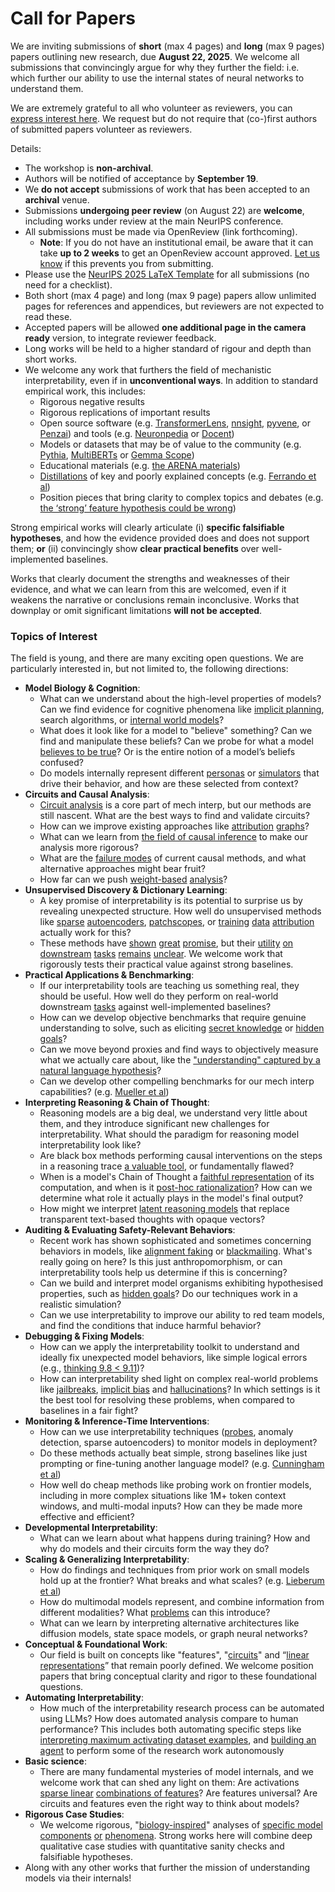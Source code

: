 # Call for Papers
We are inviting submissions of **short** (max 4 pages) and **long** (max 9 pages) papers outlining new research, due **August 22, 2025**. We welcome all submissions that convincingly argue for why they further the field: i.e. which further our ability to use the internal states of neural networks to understand them. 

We are extremely grateful to all who volunteer as reviewers, you can [express interest here](https://www.google.com/url?q=https://docs.google.com/forms/d/e/1FAIpQLSdiw1SJllzoTz_nqzDTzTOGb9DV3W_truQyh-WvYj_QGIi7Mg/viewform?usp%3Ddialog&sa=D&source=editors&ust=1752408357630041&usg=AOvVaw1ivJOr-1yPXwk2o8euNXtO). We request but do not require that (co-)first authors of submitted papers volunteer as reviewers. 

Details: 
* The workshop is **non-archival**.
* Authors will be notified of acceptance by **September 19**.
* We **do not accept** submissions of work that has been accepted to an **archival** venue.
* Submissions **undergoing peer review** (on August 22) are **welcome**, including works under review at the main NeurIPS conference.
* All submissions must be made via OpenReview (link forthcoming).
  * **Note**: If you do not have an institutional email, be aware that it can take **up to 2 weeks** to get an OpenReview account approved. [Let us know](mailto:neurips2025@mechinterpworkshop.com) if this prevents you from submitting.
* Please use the [NeurIPS 2025 LaTeX Template](https://www.google.com/url?q=https://media.neurips.cc/Conferences/NeurIPS2025/Styles.zip&sa=D&source=editors&ust=1752408357632468&usg=AOvVaw12VPE2q7AUCCLjqVnOr7Ww) for all submissions (no need for a checklist).
* Both short (max 4 page) and long (max 9 page) papers allow unlimited pages for references and appendices, but reviewers are not expected to read these.
* Accepted papers will be allowed **one additional page in the camera ready** version, to integrate reviewer feedback.
* Long works will be held to a higher standard of rigour and depth than short works.
* We welcome any work that furthers the field of mechanistic interpretability, even if in **unconventional ways**. In addition to standard empirical work, this includes:
  * Rigorous negative results
  * Rigorous replications of important results
  * Open source software (e.g. [TransformerLens](https://www.google.com/url?q=https://github.com/neelnanda-io/TransformerLens&sa=D&source=editors&ust=1752408357634108&usg=AOvVaw1lWxj90sHHySLaWlCOdxYD), [nnsight](https://www.google.com/url?q=https://github.com/ndif-team/nnsight&sa=D&source=editors&ust=1752408357634334&usg=AOvVaw37x3THeq3rIg-dh9uT9Z0J), [pyvene](https://www.google.com/url?q=https://github.com/stanfordnlp/pyvene/tree/main/pyvene/models/mlp&sa=D&source=editors&ust=1752408357634583&usg=AOvVaw2_HVNlsy50iUM7y7XiBesu), or [Penzai](https://www.google.com/url?q=https://github.com/google-deepmind/penzai&sa=D&source=editors&ust=1752408357634797&usg=AOvVaw1XhNBv887-iSJHumMX-nK8)) and tools (e.g. [Neuronpedia](https://www.google.com/url?q=http://neuronpedia.org&sa=D&source=editors&ust=1752408357635027&usg=AOvVaw3IhPgc-q4hkcqf7faKalmn) or [Docent](https://www.google.com/url?q=https://transluce.org/introducing-docent&sa=D&source=editors&ust=1752408357635253&usg=AOvVaw2Xq1Qc69xSPpat1_7iuRDN))
  * Models or datasets that may be of value to the community (e.g. [Pythia](https://www.google.com/url?q=https://arxiv.org/abs/2304.01373&sa=D&source=editors&ust=1752408357635588&usg=AOvVaw0ZzdR-Due1ihStywDMU9H2), [MultiBERTs](https://www.google.com/url?q=https://arxiv.org/abs/2106.16163&sa=D&source=editors&ust=1752408357635771&usg=AOvVaw2SD1WaiSZ5HY6H2xUoudOO) or [Gemma Scope](https://www.google.com/url?q=https://arxiv.org/abs/2408.05147&sa=D&source=editors&ust=1752408357635945&usg=AOvVaw0PdZeLIYnNFORamR0gUah4))
  * Educational materials (e.g. [the ARENA materials](https://www.google.com/url?q=https://arena3-chapter1-transformer-interp.streamlit.app/&sa=D&source=editors&ust=1752408357636233&usg=AOvVaw3Q7741mU8Qbr50I8HiPGJg))
  * [Distillations](https://www.google.com/url?q=https://distill.pub/2017/research-debt/&sa=D&source=editors&ust=1752408357636464&usg=AOvVaw3SaK17y7vHz52IsI3sDhxr) of key and poorly explained concepts (e.g. [Ferrando et al](https://www.google.com/url?q=https://arxiv.org/abs/2405.00208&sa=D&source=editors&ust=1752408357636821&usg=AOvVaw3eVfn0Xkk-138c5WjhryKH))
  * Position pieces that bring clarity to complex topics and debates (e.g. [the ‘strong’ feature hypothesis could be wrong](https://www.google.com/url?q=https://www.alignmentforum.org/posts/tojtPCCRpKLSHBdpn/the-strong-feature-hypothesis-could-be-wrong&sa=D&source=editors&ust=1752408357637267&usg=AOvVaw2U4PB0_kv1jnsMgNTyq65_))

Strong empirical works will clearly articulate (i) **specific falsifiable hypotheses**, and how the evidence provided does and does not support them; **or** (ii) convincingly show **clear practical benefits** over well-implemented baselines. 

Works that clearly document the strengths and weaknesses of their evidence, and what we can learn from this are welcomed, even if it weakens the narrative or conclusions remain inconclusive. Works that downplay or omit significant limitations **will not be accepted**. 
### Topics of Interest
The field is young, and there are many exciting open questions. We are particularly interested in, but not limited to, the following directions: 
* **Model Biology & Cognition**:
  * What can we understand about the high-level properties of models? Can we find evidence for cognitive phenomena like [implicit planning](https://www.google.com/url?q=https://transformer-circuits.pub/2025/attribution-graphs/biology.html%23dives-poems&sa=D&source=editors&ust=1752408357639321&usg=AOvVaw1JlZpFwdayj5antwB6mfy7), search algorithms, or [internal world models](https://www.google.com/url?q=https://arxiv.org/abs/2210.13382&sa=D&source=editors&ust=1752408357639569&usg=AOvVaw0a1wCnhoZcXkP7vhdWwGJH)?
  * What does it look like for a model to "believe" something? Can we find and manipulate these beliefs? Can we probe for what a model [believes to be true](https://www.google.com/url?q=https://arxiv.org/abs/2310.06824&sa=D&source=editors&ust=1752408357640055&usg=AOvVaw1JpCStQo1ArjuPZ_nmy1b_)? Or is the entire notion of a model’s beliefs confused?
  * Do models internally represent different [personas](https://www.google.com/url?q=https://arxiv.org/abs/2406.12094&sa=D&source=editors&ust=1752408357640597&usg=AOvVaw2IGqs2o47k75GnUWFyeACL) or [simulators](https://www.google.com/url?q=https://www.nature.com/articles/s41586-023-06647-8&sa=D&source=editors&ust=1752408357640875&usg=AOvVaw3MuZb9HR5LAyqPhIMgE-gN) that drive their behavior, and how are these selected from context?
* **Circuits and Causal Analysis**:
  * [Circuit analysis](https://www.google.com/url?q=https://distill.pub/2020/circuits/zoom-in/&sa=D&source=editors&ust=1752408357641428&usg=AOvVaw0OYzmf_49Bx2p00EdI3xsu) is a core part of mech interp, but our methods are still nascent. What are the best ways to find and validate circuits?
  * How can we improve existing approaches like [attribution](https://www.google.com/url?q=https://arxiv.org/abs/2406.11944&sa=D&source=editors&ust=1752408357642148&usg=AOvVaw2Zbprpd-Y-RcdoNsrEcRwB) [graphs](https://www.google.com/url?q=https://transformer-circuits.pub/2025/attribution-graphs/methods.html&sa=D&source=editors&ust=1752408357642498&usg=AOvVaw2-K8p62KKFnGA_tDecTdxP)?
  * What can we learn from [the field of causal inference](https://www.google.com/url?q=https://arxiv.org/abs/2407.04690&sa=D&source=editors&ust=1752408357642927&usg=AOvVaw1I4NL6_WoPfLXWrEJygn9a) to make our analysis more rigorous?
  * What are the [failure modes](https://www.google.com/url?q=https://arxiv.org/abs/2307.15771&sa=D&source=editors&ust=1752408357643357&usg=AOvVaw0fgssdGFk55K2vFWweYuIl) of current causal methods, and what alternative approaches might bear fruit?
  * How far can we push [weight-based](https://www.google.com/url?q=https://arxiv.org/abs/2301.05217&sa=D&source=editors&ust=1752408357643821&usg=AOvVaw2CpglTkImZhbk7uXxpBo1c) [analysis](https://www.google.com/url?q=https://arxiv.org/abs/2410.08417&sa=D&source=editors&ust=1752408357644019&usg=AOvVaw3mcq1Uw_1g2A6MmEHFeSXz)?
* **Unsupervised Discovery & Dictionary Learning**:
  * A key promise of interpretability is its potential to surprise us by revealing unexpected structure. How well do unsupervised methods like [sparse](https://www.google.com/url?q=https://arxiv.org/abs/2103.15949&sa=D&source=editors&ust=1752408357644586&usg=AOvVaw3O4l5js6cQas92YnuWcQf9) [autoencoders](https://www.google.com/url?q=https://transformer-circuits.pub/2023/monosemantic-features&sa=D&source=editors&ust=1752408357644786&usg=AOvVaw3XSyB0n45h7c7K3RSaGvSq), [patch](https://www.google.com/url?q=https://arxiv.org/abs/2401.06102&sa=D&source=editors&ust=1752408357644974&usg=AOvVaw2mhvPxSfRuufJg6YuEFUXV)[scopes](https://www.google.com/url?q=https://arxiv.org/abs/2403.10949v2&sa=D&source=editors&ust=1752408357645121&usg=AOvVaw0EPvocKPCTHvi7_i1k-ej4), or [training](https://www.google.com/url?q=https://proceedings.mlr.press/v70/koh17a?ref%3Dhttps://githubhelp.com&sa=D&source=editors&ust=1752408357645349&usg=AOvVaw31INzhuGZQjaZ5GAWG1HZs) [data](https://www.google.com/url?q=https://arxiv.org/abs/2308.03296&sa=D&source=editors&ust=1752408357645592&usg=AOvVaw1volaBDHyGMqVBa_HxA_qH) [attribution](https://www.google.com/url?q=https://arxiv.org/abs/2205.11482&sa=D&source=editors&ust=1752408357645812&usg=AOvVaw2FeDDuDU_24ceANHGiUWl1) actually work for this?
  * These methods have [shown](https://www.google.com/url?q=https://transformer-circuits.pub/2024/scaling-monosemanticity/index.html&sa=D&source=editors&ust=1752408357646250&usg=AOvVaw0rvGqEooOfRxFmG87aM4x3) [great](https://www.google.com/url?q=https://transformer-circuits.pub/2025/attribution-graphs/biology.html&sa=D&source=editors&ust=1752408357646597&usg=AOvVaw0Hk2zyo4do-84QSTCfcPLY) [promise](https://www.google.com/url?q=https://arxiv.org/abs/2503.10965&sa=D&source=editors&ust=1752408357646825&usg=AOvVaw2GNhEf7P0k1DXWIdbuohRQ), but their [utility](https://www.google.com/url?q=https://arxiv.org/abs/2502.16681&sa=D&source=editors&ust=1752408357647096&usg=AOvVaw2wnKbeSYMY1UdbFhdCOBxy) [on](https://www.google.com/url?q=https://www.tilderesearch.com/blog/sieve&sa=D&source=editors&ust=1752408357647361&usg=AOvVaw3OEP23EHyVfZF-zowCrVcO) [downstream](https://www.google.com/url?q=https://arxiv.org/abs/2501.17148&sa=D&source=editors&ust=1752408357647628&usg=AOvVaw16OfXtQdWA7PPKW2V2vDkL) [tasks](https://www.google.com/url?q=https://transformer-circuits.pub/2024/features-as-classifiers/index.html&sa=D&source=editors&ust=1752408357647972&usg=AOvVaw2Cxt5iZcoGoTCrWaZRz0PS) [remains](https://www.google.com/url?q=https://arxiv.org/abs/2502.04382&sa=D&source=editors&ust=1752408357648252&usg=AOvVaw3sd2wbuWcxpWUCuh0cAFwk) [unclear](https://www.google.com/url?q=https://www.alignmentforum.org/posts/4uXCAJNuPKtKBsi28/negative-results-for-saes-on-downstream-tasks&sa=D&source=editors&ust=1752408357648679&usg=AOvVaw1bE7jcUJflptZUmK6riv8T). We welcome work that rigorously tests their practical value against strong baselines.
* **Practical Applications & Benchmarking**:
  * If our interpretability tools are teaching us something real, they should be useful. How well do they perform on real-world downstream [tasks](https://www.google.com/url?q=https://www.lesswrong.com/posts/wGRnzCFcowRCrpX4Y/downstream-applications-as-validation-of-interpretability&sa=D&source=editors&ust=1752408357649891&usg=AOvVaw1uEHxbMyB6r2gLIhOUq7qz) against well-implemented baselines?
  * How can we develop objective benchmarks that require genuine understanding to solve, such as eliciting [secret knowledge](https://www.google.com/url?q=https://arxiv.org/abs/2505.14352&sa=D&source=editors&ust=1752408357650575&usg=AOvVaw1WUqY2oJE7riFryujjSEvK) or [hidden goals](https://www.google.com/url?q=https://arxiv.org/abs/2503.10965&sa=D&source=editors&ust=1752408357650870&usg=AOvVaw3LZWPNb-rYfDwjbWie_Uxz)?
  * Can we move beyond proxies and find ways to objectively measure what we actually care about, like the ["understanding" captured by a natural language hypothesis](https://www.google.com/url?q=https://arxiv.org/abs/2502.04382&sa=D&source=editors&ust=1752408357651541&usg=AOvVaw3Srf64OgWtP3jIQjlTablA)?
  * Can we develop other compelling benchmarks for our mech interp capabilities? (e.g. [Mueller et al](https://www.google.com/url?q=https://arxiv.org/abs/2504.13151&sa=D&source=editors&ust=1752408357652103&usg=AOvVaw2D7vLIQ6avUjszSBJWyp4u))
* **Interpreting Reasoning & Chain of Thought**:
  * Reasoning models are a big deal, we understand very little about them, and they introduce significant new challenges for interpretability. What should the paradigm for reasoning model interpretability look like?
  * Are black box methods performing causal interventions on the steps in a reasoning trace [a valuable tool](https://www.google.com/url?q=https://arxiv.org/abs/2506.19143&sa=D&source=editors&ust=1752408357653323&usg=AOvVaw3SYRMFYflCBRpJxeYwQLfC), or fundamentally flawed?
  * When is a model's Chain of Thought a [faithful representation](https://www.google.com/url?q=https://arxiv.org/abs/2305.04388&sa=D&source=editors&ust=1752408357653830&usg=AOvVaw06qLL0TH_y-P1xaCuQdxp_) of its computation, and when is it [post-hoc rationalization](https://www.google.com/url?q=https://arxiv.org/abs/2503.08679&sa=D&source=editors&ust=1752408357654157&usg=AOvVaw2oNvs_AU1eLS30-wCDwhdk)? How can we determine what role it actually plays in the model's final output?
  * How might we interpret [latent reasoning models](https://www.google.com/url?q=https://arxiv.org/abs/2412.06769&sa=D&source=editors&ust=1752408357654698&usg=AOvVaw2qOgFMAuDIB9A6WAXfa5OL) that replace transparent text-based thoughts with opaque vectors?
* **Auditing & Evaluating Safety-Relevant Behaviors**:
  * Recent work has shown sophisticated and sometimes concerning behaviors in models, like [alignment faking](https://www.google.com/url?q=https://arxiv.org/abs/2412.14093&sa=D&source=editors&ust=1752408357655463&usg=AOvVaw24RmvVYcCA6Xrg-z0WtlQj) or [blackmailing](https://www.google.com/url?q=https://www.anthropic.com/research/agentic-misalignment&sa=D&source=editors&ust=1752408357655682&usg=AOvVaw1Imsf7y6YW2U8AO1mxSWIO). What's really going on here? Is this just anthropomorphism, or can interpretability tools help us determine if this is concerning?
  * Can we build and interpret model organisms exhibiting hypothesised properties, such as [hidden goals](https://www.google.com/url?q=https://arxiv.org/abs/2503.10965&sa=D&source=editors&ust=1752408357656191&usg=AOvVaw1xLxUvoy3At2KWPRikzMJC)? Do our techniques work in a realistic simulation?
  * Can we use interpretability to improve our ability to red team models, and find the conditions that induce harmful behavior?
* **Debugging & Fixing Models**:
  * How can we apply the interpretability toolkit to understand and ideally fix unexpected model behaviors, like simple logical errors (e.g., [thinking 9.8 < 9.11](https://www.google.com/url?q=https://transluce.org/observability-interface&sa=D&source=editors&ust=1752408357657008&usg=AOvVaw2-Ek8ER3h4O3H9OWU6rLUA))?
  * How can interpretability shed light on complex real-world problems like [jailbreaks](https://www.google.com/url?q=https://transformer-circuits.pub/2025/attribution-graphs/biology.html%23dives-jailbreak&sa=D&source=editors&ust=1752408357657354&usg=AOvVaw2Ok-P7DR9N1Z5sVlnTTuvW), [implicit bias](https://www.google.com/url?q=https://arxiv.org/abs/2506.10922&sa=D&source=editors&ust=1752408357657572&usg=AOvVaw2o9JmFy88pJd_IauhAGlpq) and [hallucinations](https://www.google.com/url?q=https://arxiv.org/abs/2411.14257&sa=D&source=editors&ust=1752408357657747&usg=AOvVaw0Mt3n1FyRjAkL0Zn-WP3L5)? In which settings is it the best tool for resolving these problems, when compared to baselines in a fair fight?
* **Monitoring & Inference-Time Interventions**:
  * How can we use interpretability techniques ([probes](https://www.google.com/url?q=https://arxiv.org/abs/2102.12452&sa=D&source=editors&ust=1752408357658318&usg=AOvVaw23R4gI1sFrhZp4Dzn4mvHC), anomaly detection, sparse autoencoders) to monitor models in deployment?
  * Do these methods actually beat simple, strong baselines like just prompting or fine-tuning another language model? (e.g. [Cunningham et al](https://www.google.com/url?q=https://alignment.anthropic.com/2025/cheap-monitors/&sa=D&source=editors&ust=1752408357658788&usg=AOvVaw06NwQE5fvIAIqS8R1fN7CT))
  * How well do cheap methods like probing work on frontier models, including in more complex situations like 1M+ token context windows, and multi-modal inputs? How can they be made more effective and efficient?
* **Developmental Interpretability**:
  * What can we learn about what happens during training? How and why do models and their circuits form the way they do?
* **Scaling & Generalizing Interpretability**:
  * How do findings and techniques from prior work on small models hold up at the frontier? What breaks and what scales? (e.g. [Lieberum et al](https://www.google.com/url?q=https://arxiv.org/abs/2307.09458&sa=D&source=editors&ust=1752408357659955&usg=AOvVaw12InNCqY_yNi5_9e_WeR8P))
  * How do multimodal models represent, and combine information from different modalities? What [problems](https://www.google.com/url?q=https://openreview.net/pdf?id%3DVUhRdZp8ke&sa=D&source=editors&ust=1752408357660463&usg=AOvVaw36iwiOLndYR_2DPAl3fYh2) can this introduce?
  * What can we learn by interpreting alternative architectures like diffusion models, state space models, or graph neural networks?
* **Conceptual & Foundational Work**:
  * Our field is built on concepts like "features", "[circuits](https://www.google.com/url?q=https://distill.pub/2020/circuits/zoom-in/&sa=D&source=editors&ust=1752408357661168&usg=AOvVaw2ZveqmwHXkpAhnPBItCbBO)" and “[linear representations](https://www.google.com/url?q=https://transformer-circuits.pub/2024/july-update/index.html%23linear-representations&sa=D&source=editors&ust=1752408357661487&usg=AOvVaw3baPsCRFSbErEztbMCfL0y)” that remain poorly defined. We welcome position papers that bring conceptual clarity and rigor to these foundational questions.
* **Automating Interpretability**:
  * How much of the interpretability research process can be automated using LLMs? How does automated analysis compare to human performance? This includes both automating specific steps like [interpreting maximum activating dataset examples](https://www.google.com/url?q=https://openaipublic.blob.core.windows.net/neuron-explainer/paper/index.html&sa=D&source=editors&ust=1752408357662351&usg=AOvVaw0wcfG0DCTs83fYJfvkS8l0), and [building an agent](https://www.google.com/url?q=https://arxiv.org/abs/2404.14394&sa=D&source=editors&ust=1752408357662539&usg=AOvVaw0ocQQ3gVHSCiT0qWPI_TV2) to perform some of the research work autonomously
* **Basic science**:
  * There are many fundamental mysteries of model internals, and we welcome work that can shed any light on them: Are activations [sparse linear](https://www.google.com/url?q=https://arxiv.org/abs/1601.03764&sa=D&source=editors&ust=1752408357663096&usg=AOvVaw1Bbb_66nWaRGovEreNIc6W) [combinations of features](https://www.google.com/url?q=https://transformer-circuits.pub/2022/toy_model/index.html&sa=D&source=editors&ust=1752408357663309&usg=AOvVaw04ItMQ-WSpMXdkqkDosdnS)? Are features universal? Are circuits and features even the right way to think about models?
* **Rigorous Case Studies**:
  * We welcome rigorous, "[biology-inspired](https://www.google.com/url?q=https://distill.pub/2020/circuits/curve-circuits/&sa=D&source=editors&ust=1752408357663816&usg=AOvVaw1lvvnilE6o-buVerjcExrI)" analyses of [specific model](https://www.google.com/url?q=https://arxiv.org/abs/2310.04625&sa=D&source=editors&ust=1752408357664024&usg=AOvVaw0aBh6QVTEDYQ1sqQRqAA4Q) [components](https://www.google.com/url?q=https://transformer-circuits.pub/2024/scaling-monosemanticity/index.html&sa=D&source=editors&ust=1752408357664229&usg=AOvVaw3kyWVbiDhmlEjHCgEpQFnF) [or](https://www.google.com/url?q=https://arxiv.org/abs/2305.01610&sa=D&source=editors&ust=1752408357664390&usg=AOvVaw0dnDGdHLtk2HorYfyaPL-x) [phenomena](https://www.google.com/url?q=https://arxiv.org/abs/2306.09346&sa=D&source=editors&ust=1752408357664554&usg=AOvVaw0tcV3HahXVCn4AgOGD-Y8G). Strong works here will combine deep qualitative case studies with quantitative sanity checks and falsifiable hypotheses.
* Along with any other works that further the mission of understanding models via their internals!